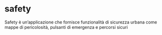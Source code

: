 # safety
Safety è un’applicazione che fornisce funzionalità di sicurezza urbana come mappe di pericolosità, pulsanti di emergenza e percorsi sicuri
